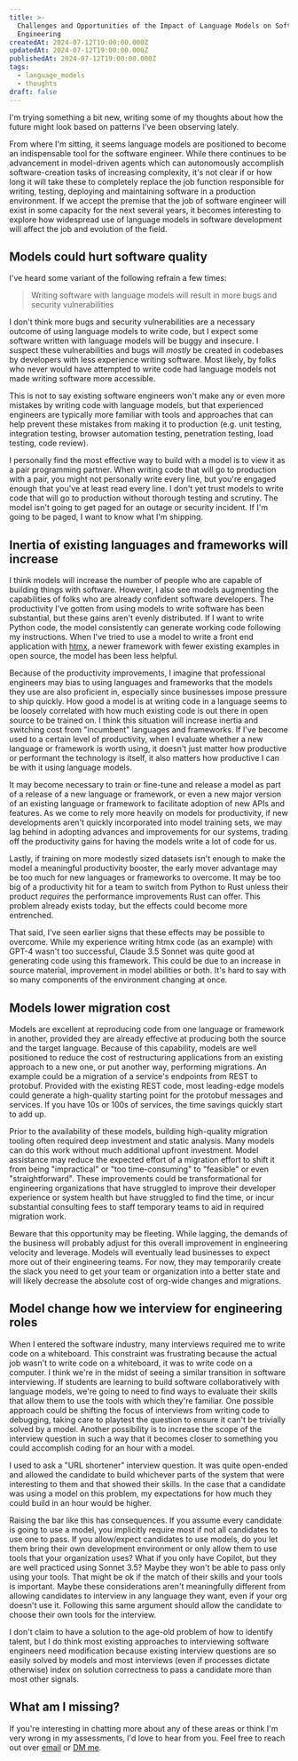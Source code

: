 ```yaml
---
title: >-
  Challenges and Opportunities of the Impact of Language Models on Software
  Engineering
createdAt: 2024-07-12T19:00:00.000Z
updatedAt: 2024-07-12T19:00:00.000Z
publishedAt: 2024-07-12T19:00:00.000Z
tags:
  - language_models
  - thoughts
draft: false
---
```


I'm trying something a bit new, writing some of my thoughts about how the future might look based on patterns I've been observing lately.

From where I'm sitting, it seems language models are positioned to become an indispensable tool for the software engineer.
While there continues to be advancement in model-driven agents which can autonomously accomplish software-creation tasks of increasing complexity, it's not clear if or how long it will take these to completely replace the job function responsible for writing, testing, deploying and maintaining software in a production environment.
If we accept the premise that the job of software engineer will exist in some capacity for the next several years, it becomes interesting to explore how widespread use of language models in software development will affect the job and evolution of the field.

## Models could hurt software quality
I've heard some variant of the following refrain a few times:

> Writing software with language models will result in more bugs and security vulnerabilities

I don't think more bugs and security vulnerabilities are a necessary outcome of using language models to write code, but I expect some software written with language models will be buggy and insecure.
I suspect these vulnerabilities and bugs will *mostly* be created in codebases by developers with less experience writing software.
Most likely, by folks who never would have attempted to write code had language models not made writing software more accessible.

This is not to say existing software engineers won't make any or even more mistakes by writing code with language models, but that experienced engineers are typically more familiar with tools and approaches that can help prevent these mistakes from making it to production (e.g.
unit testing, integration testing, browser automation testing, penetration testing, load testing, code review).

I personally find the most effective way to build with a model is to view it as a pair programming partner.
When writing code that will go to production with a pair, you might not personally write every line, but you're engaged enough that you've at least read every line.
I don't yet trust models to write code that will go to production without thorough testing and scrutiny.
The model isn't going to get paged for an outage or security incident.
If I'm going to be paged, I want to know what I'm shipping.

## Inertia of existing languages and frameworks will increase

I think models will increase the number of people who are capable of building things with software.
However, I also see models augmenting the capabilities of folks who are already confident software developers.
The productivity I've gotten from using models to write software has been substantial, but these gains aren't evenly distributed.
If I want to write Python code, the model consistently can generate working code following my instructions.
When I've tried to use a model to write a front end application with [htmx](https://htmx.org/), a newer framework with fewer existing examples in open source, the model has been less helpful.

Because of the productivity improvements, I imagine that professional engineers may bias to using languages and frameworks that the models they use are also proficient in, especially since businesses impose pressure to ship quickly.
How good a model is at writing code in a language seems to be loosely correlated with how much existing code is out there in open source to be trained on.
I think this situation will increase inertia and switching cost from "incumbent" languages and frameworks.
If I've become used to a certain level of productivity, when I evaluate whether a new language or framework is worth using, it doesn't just matter how productive or performant the technology is itself, it also matters how productive I can be with it using language models.

It may become necessary to train or fine-tune and release a model as part of a release of a new language or framework, or even a new major version of an existing language or framework to facilitate adoption of new APIs and features.
As we come to rely more heavily on models for productivity, if new developments aren't quickly incorporated into model training sets, we may lag behind in adopting advances and improvements for our systems, trading off the productivity gains for having the models write a lot of code for us.

Lastly, if training on more modestly sized datasets isn't enough to make the model a meaningful productivity booster, the early mover advantage may be too much for new languages or frameworks to overcome.
It may be too big of a productivity hit for a team to switch from Python to Rust unless their product _requires_ the performance improvements Rust can offer.
This problem already exists today, but the effects could become more entrenched.

That said, I've seen earlier signs that these effects may be possible to overcome.
While my experience writing htmx code (as an example) with GPT-4 wasn't too successful, Claude 3.5 Sonnet was quite good at generating code using this framework.
This could be due to an increase in source material, improvement in model abilities or both.
It's hard to say with so many components of the environment changing at once.

## Models lower migration cost

Models are excellent at reproducing code from one language or framework in another, provided they are already effective at producing both the source and the target language.
Because of this capability, models are well positioned to reduce the cost of restructuring applications from an existing approach to a new one, or put another way, performing migrations.
An example could be a migration of a service's endpoints from REST to protobuf.
Provided with the existing REST code, most leading-edge models could generate a high-quality starting point for the protobuf messages and services.
If you have 10s or 100s of services, the time savings quickly start to add up.

Prior to the availability of these models, building high-quality migration tooling often required deep investment and static analysis.
Many models can do this work without much additional upfront investment.
Model assistance may reduce the expected effort of a migration effort to shift it from being "impractical" or "too time-consuming" to "feasible" or even "straightforward".
These improvements could be transformational for engineering organizations that have struggled to improve their developer experience or system health but have struggled to find the time, or incur substantial consulting fees to staff temporary teams to aid in required migration work.

Beware that this opportunity may be fleeting.
While lagging, the demands of the business will probably adjust for this overall improvement in engineering velocity and leverage.
Models will eventually lead businesses to expect more out of their engineering teams.
For now, they may temporarily create the slack you need to get your team or organization into a better state and will likely decrease the absolute cost of org-wide changes and migrations.

## Model change how we interview for engineering roles
When I entered the software industry, many interviews required me to write code on a whiteboard.
This constraint was frustrating because the actual job wasn't to write code on a whiteboard, it was to write code on a computer.
I think we're in the midst of seeing a similar transition in software interviewing.
If students are learning to build software collaboratively with language models, we're going to need to find ways to evaluate their skills that allow them to use the tools with which they're familiar.
One possible approach could be shifting the focus of interviews from writing code to debugging, taking care to playtest the question to ensure it can't be trivially solved by a model.
Another possibility is to increase the scope of the interview question in such a way that it becomes closer to something you could accomplish coding for an hour with a model.

I used to ask a "URL shortener" interview question.
It was quite open-ended and allowed the candidate to build whichever parts of the system that were interesting to them and that showed their skills.
In the case that a candidate was using a model on this problem, my expectations for how much they could build in an hour would be higher.

Raising the bar like this has consequences.
If you assume every candidate is going to use a model, you implicitly require most if not all candidates to use one to pass.
If you allow/expect candidates to use models, do you let them bring their own development environment or only allow them to use tools that your organization uses? What if you only have Copilot, but they are well practiced using Sonnet 3.5? Maybe they won't be able to pass only using your tools.
That might be ok if the match of their skills and your tools is important.
Maybe these considerations aren't meaningfully different from allowing candidates to interview in any language they want, even if your org doesn't use it.
Following this same argument should allow the candidate to choose their own tools for the interview.

I don't claim to have a solution to the age-old problem of how to identify talent, but I do think most existing approaches to interviewing software engineers need modification because existing interview questions are so easily solved by models and most interviews (even if processes dictate otherwise) index on solution correctness to pass a candidate more than most other signals.

## What am I missing?

If you're interesting in chatting more about any of these areas or think I'm very wrong in my assessments, I'd love to hear from you.
Feel free to reach out over [email](mailto:dcorin6@gmail.com) or [DM me](https://twitter.com/danielcorin1).

